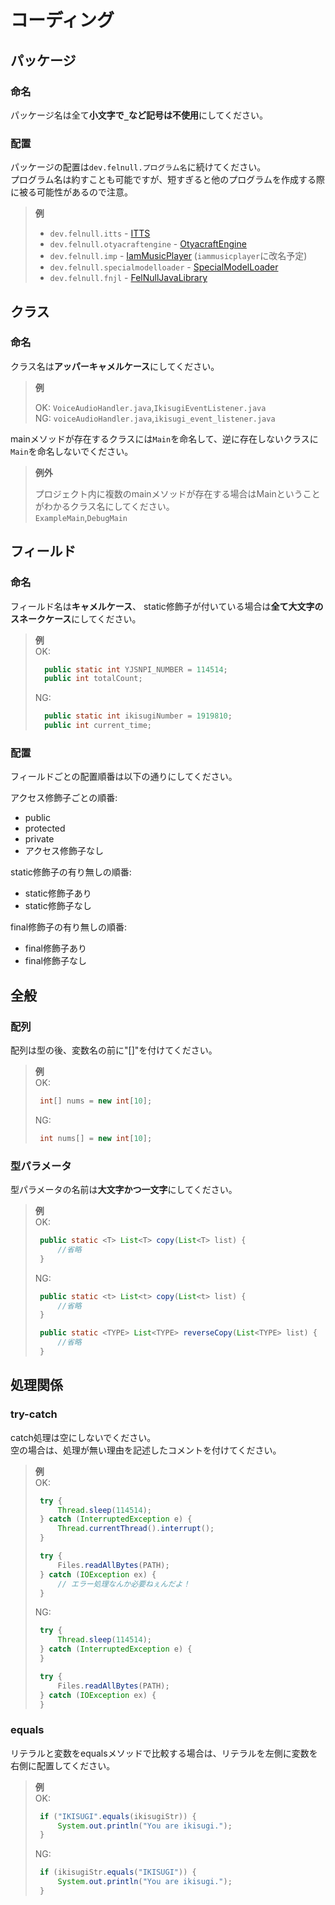 # コーディング

## パッケージ

### 命名

パッケージ名は全て**小文字で`_`など記号は不使用**にしてください。

### 配置

パッケージの配置は`dev.felnull.プログラム名`に続けてください。  
プログラム名は約すことも可能ですが、短すぎると他のプログラムを作成する際に被る可能性があるので注意。

> **例**
>
>- `dev.felnull.itts` - [ITTS](https://github.com/TeamFelnull/I-TTS)
>- `dev.felnull.otyacraftengine` - [OtyacraftEngine](https://github.com/TeamFelnull/OtyacraftEngine)
>- `dev.felnull.imp` - [IamMusicPlayer](https://github.com/TeamFelnull/IamMusicPlayer) (`iammusicplayer`に改名予定)
>- `dev.felnull.specialmodelloader` - [SpecialModelLoader](https://github.com/TeamFelnull/SpecialModelLoader)
>- `dev.felnull.fnjl` - [FelNullJavaLibrary](https://github.com/TeamFelnull/FelNullJavaLibrary)

## クラス

### 命名

クラス名は**アッパーキャメルケース**にしてください。
> **例**
>
> OK: `VoiceAudioHandler.java`,`IkisugiEventListener.java`  
> NG: `voiceAudioHandler.java`,`ikisugi_event_listener.java`

mainメソッドが存在するクラスには`Main`を命名して、逆に存在しないクラスに`Main`を命名しないでください。
> **例外**
>
> プロジェクト内に複数のmainメソッドが存在する場合はMainということがわかるクラス名にしてください。  
> `ExampleMain`,`DebugMain`

## フィールド

### 命名

フィールド名は**キャメルケース**、 static修飾子が付いている場合は**全て大文字のスネークケース**にしてください。

> **例**  
> OK:
> ```java
>   public static int YJSNPI_NUMBER = 114514;
>   public int totalCount;
> ```
> NG:
> ```java
>   public static int ikisugiNumber = 1919810;
>   public int current_time;
> ```

### 配置

フィールドごとの配置順番は以下の通りにしてください。

アクセス修飾子ごとの順番:

- public
- protected
- private
- アクセス修飾子なし

static修飾子の有り無しの順番:

- static修飾子あり
- static修飾子なし

final修飾子の有り無しの順番:

- final修飾子あり
- final修飾子なし

## 全般

### 配列

配列は型の後、変数名の前に"[]"を付けてください。

> **例**  
> OK:
>  ```java
>   int[] nums = new int[10];
>  ```
>
> NG:
>  ```java
>   int nums[] = new int[10];
>  ```
>

### 型パラメータ

型パラメータの名前は**大文字かつ一文字**にしてください。

> **例**  
> OK:
>  ```java
>   public static <T> List<T> copy(List<T> list) {
>       //省略
>   }
>  ```
>
> NG:
>  ```java
>   public static <t> List<t> copy(List<t> list) {
>       //省略
>   }
> 
>   public static <TYPE> List<TYPE> reverseCopy(List<TYPE> list) {
>       //省略
>   }
>  ```
>

## 処理関係

### try-catch

catch処理は空にしないでください。  
空の場合は、処理が無い理由を記述したコメントを付けてください。

> **例**  
> OK:
>  ```java
>   try {
>       Thread.sleep(114514);
>   } catch (InterruptedException e) {
>       Thread.currentThread().interrupt();
>   }
>
>   try {
>       Files.readAllBytes(PATH);
>   } catch (IOException ex) {
>       // エラー処理なんか必要ねぇんだよ！
>   }
>  ```
>
> NG:
>  ```java
>   try {
>       Thread.sleep(114514);
>   } catch (InterruptedException e) {
>   }
>
>   try {
>       Files.readAllBytes(PATH);
>   } catch (IOException ex) {
>   }
>  ```
>

### equals

リテラルと変数をequalsメソッドで比較する場合は、リテラルを左側に変数を右側に配置してください。

> **例**  
> OK:
>  ```java
>   if ("IKISUGI".equals(ikisugiStr)) {
>       System.out.println("You are ikisugi.");
>   }
>  ```
>
> NG:
>  ```java
>   if (ikisugiStr.equals("IKISUGI")) {
>       System.out.println("You are ikisugi.");
>   }
>  ```
>